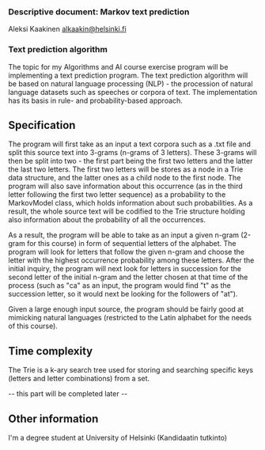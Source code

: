 ### Descriptive document: Markov text prediction
Aleksi Kaakinen <alkaakin@helsinki.fi>

### Text prediction algorithm

The topic for my Algorithms and AI course exercise program will be implementing a text prediction program. The text prediction algorithm will be based on natural language processing (NLP) - the procession of natural language datasets such as speeches or corpora of text. The implementation has its basis in rule- and probability-based approach.

## Specification

The program will first take as an input a text corpora such as a .txt file and split this source text into 3-grams (n-grams of 3 letters). These 3-grams will then be split into two - the first part being the first two letters and the latter the last two letters. The first two letters will be stores as a node in a Trie data structure, and the latter ones as a child node to the first node. The program will also save information about this occurrence (as in the third letter following the first two letter sequence) as a probability to the MarkovModel class, which holds information about such probabilities. As a result, the whole source text will be codified to the Trie structure holding also information about the probability of all the occurrences.

As a result, the program will be able to take as an input a given n-gram (2-gram for this course) in form of sequential letters of the alphabet. The program will look for letters that follow the given n-gram and choose the letter with the highest occurrence probability among these letters. After the initial inquiry, the program will next look for letters in succession for the second letter of the initial n-gram and the letter chosen at that time of the process (such as "ca" as an input, the program would find "t" as the succession letter, so it would next be looking for the followers of "at"). 

Given a large enough input source, the program should be fairly good at mimicking natural languages (restricted to the Latin alphabet for the needs of this course).  

## Time complexity

The Trie is a k-ary search tree used for storing and searching specific keys (letters and letter combinations) from a set. 

-- this part will be completed later --

## Other information

I'm a degree student at University of Helsinki (Kandidaatin tutkinto)